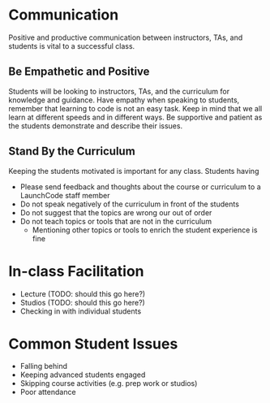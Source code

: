 # Communication
Positive and productive communication between instructors, TAs, and students is vital to a successful class.

## Be Empathetic and Positive
Students will be looking to instructors, TAs, and the curriculum for knowledge and guidance. Have empathy when speaking to students, remember that learning to code is not an easy task. Keep in mind that we all learn at different speeds and in different ways. Be supportive and patient as the students demonstrate and describe their issues.

## Stand By the Curriculum
Keeping the students motivated is important for any class. Students having 
* Please send feedback and thoughts about the course or curriculum to a LaunchCode staff member
* Do not speak negatively of the curriculum in front of the students
* Do not suggest that the topics are wrong our out of order
* Do not teach topics or tools that are not in the curriculum
  * Mentioning other topics or tools to enrich the student experience is fine

# In-class Facilitation
* Lecture (TODO: should this go here?)
* Studios (TODO: should this go here?)
* Checking in with individual students

# Common Student Issues
* Falling behind
* Keeping advanced students engaged
* Skipping course activities (e.g. prep work or studios)
* Poor attendance 
